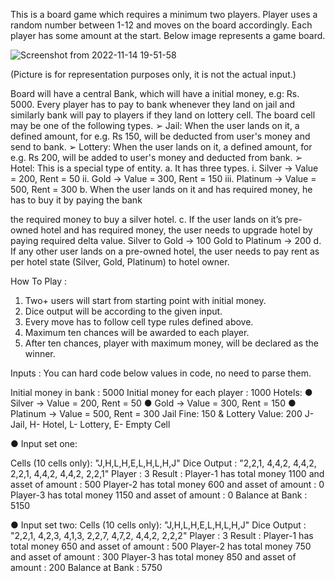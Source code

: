 This is a board game which requires a minimum two players. Player uses a random number between
1-12 and moves on the board accordingly. Each player has some amount at the start. Below image
represents a game board.


![Screenshot from 2022-11-14 19-51-58](https://user-images.githubusercontent.com/71812923/201683976-8041ec82-346d-4fd5-8451-46fe675ea4a4.png)

(Picture is for representation purposes only, it is not the actual input.)



Board will have a central Bank, which will have a initial money, e.g: Rs. 5000. Every player has to pay to
bank whenever they land on jail and similarly bank will pay to players if they land on lottery cell. The
board cell may be one of the following types.
➢ Jail: When the user lands on it, a defined amount, for e.g. Rs 150, will be deducted from user's
money and send to bank.
➢ Lottery: When the user lands on it, a defined amount, for e.g. Rs 200, will be added to user's
money and deducted from bank.
➢ Hotel: This is a special type of entity.
a. It has three types.
i. Silver -> Value = 200, Rent = 50
ii. Gold -> Value = 300, Rent = 150
iii. Platinum -> Value = 500, Rent = 300
b. When the user lands on it and has required money, he has to buy it by paying the bank

the required money to buy a silver hotel.
c. If the user lands on it’s pre-owned hotel and has required money, the user needs to
upgrade hotel by paying required delta value.
Silver to Gold -> 100
Gold to Platinum -> 200
d. If any other user lands on a pre-owned hotel, the user needs to pay rent as per hotel
state (Silver, Gold, Platinum) to hotel owner.

How To Play :
1. Two+ users will start from starting point with initial money.
2. Dice output will be according to the given input.
3. Every move has to follow cell type rules defined above.
4. Maximum ten chances will be awarded to each player.
5. After ten chances, player with maximum money, will be declared as the winner.

Inputs :
You can hard code below values in code, no need to parse them.

Initial money in bank : 5000
Initial money for each player : 1000
Hotels:
● Silver -> Value = 200, Rent = 50
● Gold -> Value = 300, Rent = 150
● Platinum -> Value = 500, Rent = 300
Jail Fine: 150 & Lottery Value: 200
J- Jail, H- Hotel, L- Lottery, E- Empty Cell

● Input set one:

Cells (10 cells only): "J,H,L,H,E,L,H,L,H,J"
Dice Output : "2,2,1, 4,4,2, 4,4,2, 2,2,1, 4,4,2, 4,4,2, 2,2,1"
Player : 3
Result :
Player-1 has total money 1100 and asset of amount : 500
Player-2 has total money 600 and asset of amount : 0
Player-3 has total money 1150 and asset of amount : 0
Balance at Bank : 5150

● Input set two:
Cells (10 cells only): "J,H,L,H,E,L,H,L,H,J"
Dice Output : "2,2,1, 4,2,3, 4,1,3, 2,2,7, 4,7,2, 4,4,2, 2,2,2"
Player : 3
Result :
Player-1 has total money 650 and asset of amount : 500
Player-2 has total money 750 and asset of amount : 300
Player-3 has total money 850 and asset of amount : 200
Balance at Bank : 5750
